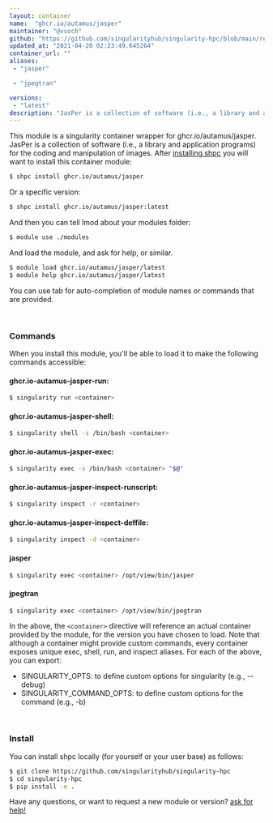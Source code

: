 ```yaml
---
layout: container
name:  "ghcr.io/autamus/jasper"
maintainer: "@vsoch"
github: "https://github.com/singularityhub/singularity-hpc/blob/main/registry/ghcr.io/autamus/jasper/container.yaml"
updated_at: "2021-04-20 02:23:49.645264"
container_url: ""
aliases:
 - "jasper"

 - "jpegtran"

versions:
 - "latest"
description: "JasPer is a collection of software (i.e., a library and application programs) for the coding and manipulation of images."
---
```


This module is a singularity container wrapper for ghcr.io/autamus/jasper.
JasPer is a collection of software (i.e., a library and application programs) for the coding and manipulation of images.
After [installing shpc](#install) you will want to install this container module:

```bash
$ shpc install ghcr.io/autamus/jasper
```

Or a specific version:

```bash
$ shpc install ghcr.io/autamus/jasper:latest
```

And then you can tell lmod about your modules folder:

```bash
$ module use ./modules
```

And load the module, and ask for help, or similar.

```bash
$ module load ghcr.io/autamus/jasper/latest
$ module help ghcr.io/autamus/jasper/latest
```

You can use tab for auto-completion of module names or commands that are provided.

<br>

### Commands

When you install this module, you'll be able to load it to make the following commands accessible:

#### ghcr.io-autamus-jasper-run:

```bash
$ singularity run <container>
```

#### ghcr.io-autamus-jasper-shell:

```bash
$ singularity shell -s /bin/bash <container>
```

#### ghcr.io-autamus-jasper-exec:

```bash
$ singularity exec -s /bin/bash <container> "$@"
```

#### ghcr.io-autamus-jasper-inspect-runscript:

```bash
$ singularity inspect -r <container>
```

#### ghcr.io-autamus-jasper-inspect-deffile:

```bash
$ singularity inspect -d <container>
```


#### jasper
       
```bash
$ singularity exec <container> /opt/view/bin/jasper
```


#### jpegtran
       
```bash
$ singularity exec <container> /opt/view/bin/jpegtran
```



In the above, the `<container>` directive will reference an actual container provided
by the module, for the version you have chosen to load. Note that although a container
might provide custom commands, every container exposes unique exec, shell, run, and
inspect aliases. For each of the above, you can export:

 - SINGULARITY_OPTS: to define custom options for singularity (e.g., --debug)
 - SINGULARITY_COMMAND_OPTS: to define custom options for the command (e.g., -b)

<br>
  
### Install

You can install shpc locally (for yourself or your user base) as follows:

```bash
$ git clone https://github.com/singularityhub/singularity-hpc
$ cd singularity-hpc
$ pip install -e .
```

Have any questions, or want to request a new module or version? [ask for help!](https://github.com/singularityhub/singularity-hpc/issues)